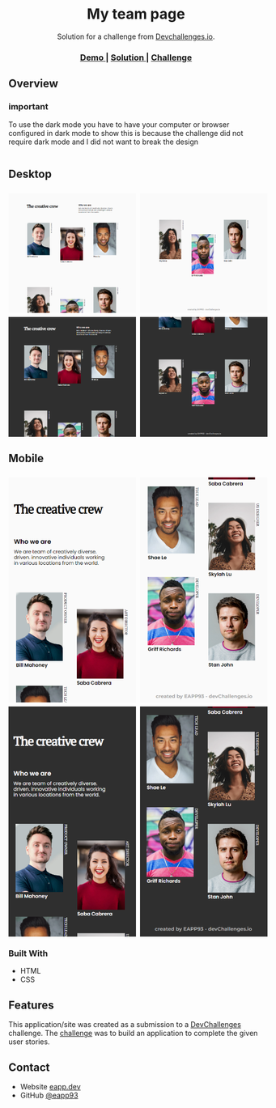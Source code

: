 <!-- Please update value in the {}  -->

<h1 align="center">My team page</h1>

<div align="center">
   Solution for a challenge from  <a href="http://devchallenges.io" target="_blank">Devchallenges.io</a>.
</div>

<div align="center">
  <h3>
    <a href="https://main--transcendent-madeleine-928887.netlify.app">
      Demo
    </a>
    <span> | </span>
    <a href="https://github.com/EAPP93/devchallenges__my-team-page.git">
      Solution
    </a>
    <span> | </span>
    <a href="https://legacy.devchallenges.io/challenges/hhmesazsqgKXrTkYkt0U">
      Challenge
    </a>
  </h3>
</div>

## Overview
### important
To use the dark mode you have to have your computer or browser configured in dark mode to show this is because the challenge did not require dark mode and I did not want to break the design

<div style="display: flex; flex-direction:column; gap:0.5rem;">
  <h2>Desktop</h2>
  <div style="display: flex; gap: 0.5rem;">
    <img width="50%" src="./assets/desktop-light-1.PNG" />
    <img width="50%" src="./assets/desktop-light-2.PNG" />
  </div>
  <div style="display: flex; gap: 0.5rem;">
    <img width="50%" src="./assets/desktop-dark-1.PNG" />
    <img width="50%" src="./assets/desktop-dark-2.PNG" />
  </div>
</div>

<div style="display: flex; flex-direction:column; gap:0.5rem;">
  <h2>Mobile</h2>
  <div style="display: flex; gap: 0.5rem;">
    <img width="50%" src="./assets/mobile-light-1.PNG" />
    <img width="50%" src="./assets/mobile-light-2.PNG" />
  </div>
  <div style="display: flex; gap: 0.5rem;">
    <img width="50%" src="./assets/mobile-dark-1.PNG" />
    <img width="50%" src="./assets/mobile-dark-2.PNG" />
  </div>
</div>

### Built With
- HTML
- CSS

## Features
This application/site was created as a submission to a [DevChallenges](https://devchallenges.io/challenges) challenge. The [challenge](https://devchallenges.io/challenges/hhmesazsqgKXrTkYkt0U) was to build an application to complete the given user stories.

## Contact

- Website [eapp.dev](https://eapp.dev)
- GitHub [@eapp93](https://github.com/eapp93)
